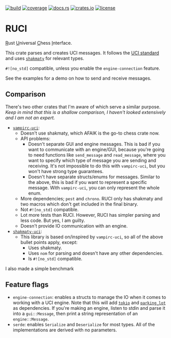 [![build](https://img.shields.io/github/actions/workflow/status/tigerros/ruci/correctness.yml?label=build)](https://github.com/tigerros/ruci/actions/workflows/correctness.yml)
[![coverage](https://img.shields.io/codecov/c/gh/tigerros/ruci)](https://app.codecov.io/gh/tigerros/ruci/)
[![docs.rs](https://img.shields.io/docsrs/ruci?logo=docs.rs&label=docs.rs)](https://docs.rs/ruci/)
[![crates.io](https://img.shields.io/crates/v/ruci?logo=rust)](https://crates.io/crates/ruci)
[![license](https://img.shields.io/crates/l/ruci)](https://github.com/tigerros/ruci/blob/master/LICENSE)

# RUCI
<ins>R</ins>ust <ins>U</ins>niversal <ins>C</ins>hess <ins>I</ins>nterface.

This crate parses and creates UCI messages.
It follows the [UCI standard](https://backscattering.de/chess/uci) and uses [`shakmaty`](https://crates.io/crates/shakmaty) for relevant types.

`#![no_std]` compatible, unless you enable the `engine-connection` feature.

See the examples for a demo on how to send and receive messages.

## Comparison
There's two other crates that I'm aware of which serve a similar purpose. *Keep in mind that this is a shallow comparison, I haven't looked extensively and I am not an expert.*

- [`vampirc-uci`](https://crates.io/crates/vampirc-uci):
  - Doesn't use shakmaty, which AFAIK is the go-to chess crate now.
  - API problems:
    - Doesn't separate GUI and engine messages. This is bad if you want to communicate with an engine/GUI, because you're going to need functions like `send_message` and `read_message`, where you want to specify which type of message you are sending and receiving. It's not impossible to do this with `vampirc-uci`, but you won't have strong type guarantees.
    - Doesn't have separate structs/enums for messages. Similar to the above, this is bad if you want to represent a specific message. With `vampirc-uci`, you can only represent the whole enum.
  - More dependencies; `pest` and `chrono`. RUCI only has shakmaty and two macros which don't get included in the final binary.
  - Not `#![no_std]` compatible.
  - Lot more tests than RUCI. However, RUCI has simpler parsing and less code. But yes, I am guilty.
  - Doesn't provide IO communication with an engine.
- [`shakmaty-uci`](https://crates.io/crates/shakmaty-uci):
  - This library is based on/inspired by `vampirc-uci`, so all of the above bullet points apply, except:
    - Uses shakmaty.
    - Uses `nom` for parsing and doesn't have any other dependencies.
    - Is `#![no_std]` compatible.

I also made a simple benchmark

## Feature flags
- `engine-connection`: enables a structs to manage the IO when it comes to working with a UCI engine. Note that this will add [`tokio`](https://crates.io/crates/tokio) and [`parking_lot`](https://crates.io/crates/parking_lot) as dependencies. If you're making an engine, listen to stdin and parse it into a `gui::Message`, then print a string representation of an `engine::Message`.
- `serde`: enables `Serialize` and `Deserialize` for most types. All of the implementations are derived with no parameters.